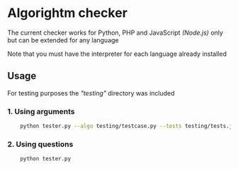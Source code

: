 # Algorightm checker
The current checker works for Python, PHP and JavaScript _(Node.js)_ only but can be extended for any language

Note that you must have the interpreter for each language already installed

## Usage
For testing purposes the _"testing"_ directory was included

### 1. Using arguments
```bash 
    python tester.py --algo testing/testcase.py --tests testing/tests.json --results testing/results.json --language python
```
### 2. Using questions
```bash
    python tester.py
```